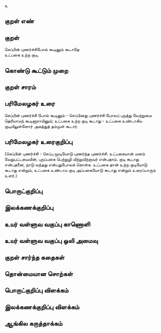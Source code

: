 உ

## குறள் எண் 


## குறள் 
செப்பின் புணர்ச்சிபோல் கூடினும் கூடாதே  
உட்பகை உற்ற குடி.

## கொண்டு கூட்டும் முறை


## குறள் சாரம் 


## பரிமேலழகர் உரை
செப்பின் புணர்ச்சி போல் கூடினும் - செப்பினது புணர்ச்சி போலப் புறத்து வேற்றுமை தெரியாமற் கூடினாராயினும்; உட்பகை உற்ற குடி கூடாது - உட்பகை உண்டாகிய குடியிலுள்ளோர் அகத்துத் தம்முள் கூடார். 

## பரிமேலழகர் உரைகுறிப்பு   
(செப்பின் புணர்ச்சி - செப்பு மூடியோடு புணர்ந்த புணர்ச்சி. உட்பகையான் மனம் வேறுபட்டமையின், புறப்பகை பெற்றுழி வீற்றுவீற்றாவர் என்பதாம். குடி கூடாது என்பதனை, நாடு வந்தது என்பதுபோலக் கொள்க. உட்பகை தான் உற்ற குடியோடு கூடாது என்றும், உட்பகை உண்டாய குடி அப்பகையோடு கூடாது என்றும் உரைப்பாரும் உளர்.)

## பொருட்குறிப்பு 


## இலக்கணக்குறிப்பு  


## உயர் வள்ளுவ வகுப்பு காணொளி


## உயர் வள்ளுவ வகுப்பு ஒலி அமைவு 

 
## குறள் சார்ந்த கதைகள் 


## தொன்மையான சொற்கள்


## பொருட்குறிப்பு விளக்கம்


## இலக்கணக்குறிப்பு விளக்கம்


## ஆங்கில கருத்தாக்கம் 


